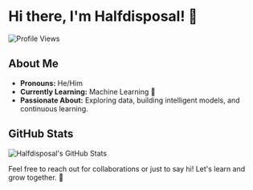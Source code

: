 # Hi there, I'm Halfdisposal! 👋

![Profile Views](https://komarev.com/ghpvc/?username=Halfdisposal&color=green&style=for-the-badge)


## About Me

- **Pronouns:** He/Him
- **Currently Learning:** Machine Learning 🤖
- **Passionate About:** Exploring data, building intelligent models, and continuous learning.

## GitHub Stats

![Halfdisposal's GitHub Stats](https://github-readme-stats.vercel.app/api?username=Halfdisposal&show_icons=true&theme=radical)


Feel free to reach out for collaborations or just to say hi! Let's learn and grow together. 💬
